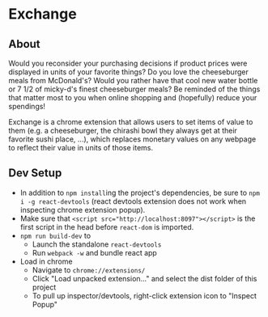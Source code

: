 # Exchange

## About
Would you reconsider your purchasing decisions if product prices were displayed in units of your favorite things? Do you love the cheeseburger meals from McDonald's? Would you rather have that cool new water bottle or 7 1/2 of micky-d's finest cheeseburger meals? Be reminded of the things that matter most to you when online shopping and (hopefully) reduce your spendings!

Exchange is a chrome extension that allows users to set items of value to them (e.g. a cheeseburger, the chirashi bowl they always get at their favorite sushi place, ...), which replaces monetary values on any webpage to reflect their value in units of those items.

## Dev Setup

- In addition to `npm install`ing the project's dependencies, be sure to `npm i -g react-devtools` (react devtools extension does not work when inspecting chrome extension popup).
- Make sure that `<script src="http://localhost:8097"></script>` is the first script in the head before `react-dom` is imported.
- `npm run build-dev` to
  - Launch the standalone `react-devtools`
  - Run `webpack -w` and bundle react app
- Load in chrome
  - Navigate to `chrome://extensions/`
  - Click "Load unpacked extension..." and select the dist folder of this project
  - To pull up inspector/devtools, right-click extension icon to "Inspect Popup"